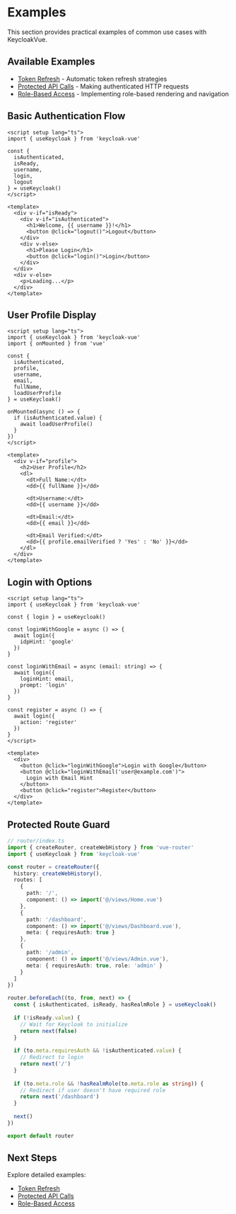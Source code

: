 # Examples

This section provides practical examples of common use cases with KeycloakVue.

## Available Examples

- [Token Refresh](/examples/token-refresh) - Automatic token refresh strategies
- [Protected API Calls](/examples/protected-api) - Making authenticated HTTP requests
- [Role-Based Access](/examples/role-based) - Implementing role-based rendering and navigation

## Basic Authentication Flow

```vue
<script setup lang="ts">
import { useKeycloak } from 'keycloak-vue'

const {
  isAuthenticated,
  isReady,
  username,
  login,
  logout
} = useKeycloak()
</script>

<template>
  <div v-if="isReady">
    <div v-if="isAuthenticated">
      <h1>Welcome, {{ username }}!</h1>
      <button @click="logout()">Logout</button>
    </div>
    <div v-else>
      <h1>Please Login</h1>
      <button @click="login()">Login</button>
    </div>
  </div>
  <div v-else>
    <p>Loading...</p>
  </div>
</template>
```

## User Profile Display

```vue
<script setup lang="ts">
import { useKeycloak } from 'keycloak-vue'
import { onMounted } from 'vue'

const {
  isAuthenticated,
  profile,
  username,
  email,
  fullName,
  loadUserProfile
} = useKeycloak()

onMounted(async () => {
  if (isAuthenticated.value) {
    await loadUserProfile()
  }
})
</script>

<template>
  <div v-if="profile">
    <h2>User Profile</h2>
    <dl>
      <dt>Full Name:</dt>
      <dd>{{ fullName }}</dd>
      
      <dt>Username:</dt>
      <dd>{{ username }}</dd>
      
      <dt>Email:</dt>
      <dd>{{ email }}</dd>
      
      <dt>Email Verified:</dt>
      <dd>{{ profile.emailVerified ? 'Yes' : 'No' }}</dd>
    </dl>
  </div>
</template>
```

## Login with Options

```vue
<script setup lang="ts">
import { useKeycloak } from 'keycloak-vue'

const { login } = useKeycloak()

const loginWithGoogle = async () => {
  await login({
    idpHint: 'google'
  })
}

const loginWithEmail = async (email: string) => {
  await login({
    loginHint: email,
    prompt: 'login'
  })
}

const register = async () => {
  await login({
    action: 'register'
  })
}
</script>

<template>
  <div>
    <button @click="loginWithGoogle">Login with Google</button>
    <button @click="loginWithEmail('user@example.com')">
      Login with Email Hint
    </button>
    <button @click="register">Register</button>
  </div>
</template>
```

## Protected Route Guard

```typescript
// router/index.ts
import { createRouter, createWebHistory } from 'vue-router'
import { useKeycloak } from 'keycloak-vue'

const router = createRouter({
  history: createWebHistory(),
  routes: [
    {
      path: '/',
      component: () => import('@/views/Home.vue')
    },
    {
      path: '/dashboard',
      component: () => import('@/views/Dashboard.vue'),
      meta: { requiresAuth: true }
    },
    {
      path: '/admin',
      component: () => import('@/views/Admin.vue'),
      meta: { requiresAuth: true, role: 'admin' }
    }
  ]
})

router.beforeEach((to, from, next) => {
  const { isAuthenticated, isReady, hasRealmRole } = useKeycloak()
  
  if (!isReady.value) {
    // Wait for Keycloak to initialize
    return next(false)
  }
  
  if (to.meta.requiresAuth && !isAuthenticated.value) {
    // Redirect to login
    return next('/')
  }
  
  if (to.meta.role && !hasRealmRole(to.meta.role as string)) {
    // Redirect if user doesn't have required role
    return next('/dashboard')
  }
  
  next()
})

export default router
```

## Next Steps

Explore detailed examples:

- [Token Refresh](/examples/token-refresh)
- [Protected API Calls](/examples/protected-api)
- [Role-Based Access](/examples/role-based)

